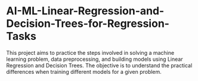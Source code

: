 # AI-ML-Linear-Regression-and-Decision-Trees-for-Regression-Tasks
This project aims to practice the steps involved in solving a machine learning problem, data preprocessing, and building models using Linear Regression and Decision Trees. The objective is to understand the practical differences when training different models for a given problem.
